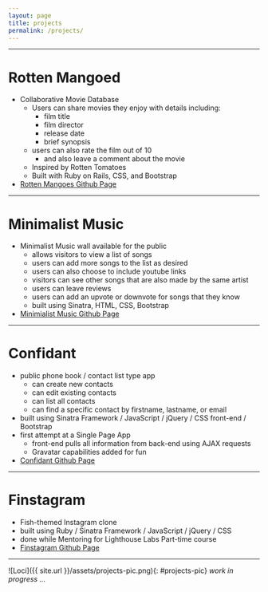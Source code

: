 ```yaml
---
layout: page
title: projects
permalink: /projects/
---
```



---------


<!-- # [Rotten Mangoed](http://rotten-mangoed.herokuapp.com/) -->
# Rotten Mangoed
  - Collaborative Movie Database
    - Users can share movies they enjoy with details including:
      - film title
      - film director
      - release date
      - brief synopsis
    - users can also rate the film out of 10
      - and also leave a comment about the movie
    - Inspired by Rotten Tomatoes
    - Built with Ruby on Rails, CSS, and Bootstrap
  - [Rotten Mangoes Github Page](https://github.com/reinhardtcgr/rotten_mangoes)

---------

<!-- # [Minimalist Music](https://minimalist-music.herokuapp.com/) -->

# Minimalist Music
  - Minimalist Music wall available for the public
    - allows visitors to view a list of songs
    - users can add more songs to the list as desired
    - users can also choose to include youtube links
    - visitors can see other songs that are also made by the same artist
    - users can leave reviews
    - users can add an upvote or downvote for songs that they know
    - built using Sinatra, HTML, CSS, Bootstrap
  - [Minimialist Music Github Page](https://github.com/reinhardtcgr/music_wall_app)

---------

<!-- # [Confidant](https://confidant.herokuapp.com/) -->

# Confidant
- public phone book / contact list type app
  - can create new contacts
  - can edit existing contacts
  - can list all contacts
  - can find a specific contact by firstname, lastname, or email
- built using Sinatra Framework / JavaScript / jQuery / CSS front-end / Bootstrap
- first attempt at a Single Page App
  - front-end pulls all information from back-end using AJAX requests
  - Gravatar capabilities added for fun
- [Confidant Github Page](https://github.com/reinhardtcgr/confidant)

---------

<!-- # [Finstagram](live URL here) -->

# Finstagram
- Fish-themed Instagram clone
- built using Ruby / Sinatra Framework / JavaScript / jQuery / CSS
- done while Mentoring for Lighthouse Labs Part-time course
- [Finstagram Github Page](https://github.com/reinhardtcgr/finstagram)

---------

![Loci]({{ site.url }}/assets/projects-pic.png){: #projects-pic}
_work in progress ..._
